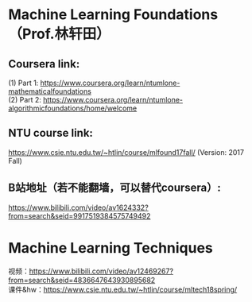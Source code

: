 # Machine Learning Foundations （Prof.林轩田）
## Coursera link: 
(1) Part 1: https://www.coursera.org/learn/ntumlone-mathematicalfoundations \
(2) Part 2: https://www.coursera.org/learn/ntumlone-algorithmicfoundations/home/welcome
## NTU course link:
https://www.csie.ntu.edu.tw/~htlin/course/mlfound17fall/ (Version: 2017 Fall)
## B站地址（若不能翻墙，可以替代coursera）:
https://www.bilibili.com/video/av1624332?from=search&seid=9917519384575749492


# Machine Learning Techniques 
视频：https://www.bilibili.com/video/av12469267?from=search&seid=4836647643930895682 \
课件&hw：https://www.csie.ntu.edu.tw/~htlin/course/mltech18spring/
